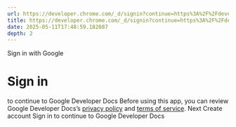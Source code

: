 ```yaml
---
url: https://developer.chrome.com/_d/signin?continue=https%3A%2F%2Fdeveloper.chrome.com%2Fdocs%2Fextensions%2Freference%2Fpermissions-list&prompt=select_account
title: https://developer.chrome.com/_d/signin?continue=https%3A%2F%2Fdeveloper.chrome.com%2Fdocs%2Fextensions%2Freference%2Fpermissions-list&prompt=select_account
date: 2025-05-11T17:48:59.182087
depth: 2
---
```


Sign in with Google
# Sign in
to continue to Google Developer Docs
Before using this app, you can review Google Developer Docs’s [privacy policy](https://google.com/policies/privacy) and [terms of service](https://google.com/policies/terms).
Next
Create account
Sign in to continue to Google Developer Docs 

